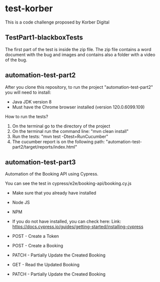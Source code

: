 # test-korber
This is a code challenge proposed by Korber Digital

## TestPart1-blackboxTests
The first part of the test is inside the zip file. 
The zip file contains a word document with the bug and images and contains also a folder with a video of the bug.

## automation-test-part2
After you clone this repository, to run the project "automation-test-part2" you will need to install:
- Java JDK version 8
- Must have the Chrome browser installed (version 120.0.6099.109)

How to run the tests?
1. On the terminal go to the directory of the project
2. On the terminal run the command line: "mvn clean install"
3. Run the tests: "mvn test -Dtest=RunCucumber"
4. The cucumber report is on the following path: "automation-test-part2/target/reports/index.html"


## automation-test-part3
Automation of the Booking API using Cypress.

You can see the test in cypress/e2e/booking-api/booking.cy.js

- Make sure that you already have installed
- Node JS
- NPM

- If you do not have installed, you can check here:
Link: https://docs.cypress.io/guides/getting-started/installing-cypress

- POST - Create a Token
- POST - Create a Booking
- PATCH  - Partially Update the Created Booking
- GET  - Read the Updated Booking
- PATCH  - Partially Update the Created Booking
